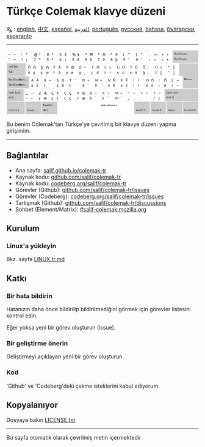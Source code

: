 # Türkçe Colemak klavye düzeni

<span><svg xmlns="http://www.w3.org/2000/svg" width="15" height="15" fill="none"
style="vertical-align: sub;" viewBox="0 0 24 24" stroke="currentColor"
stroke-width="2" stroke-linecap="round" stroke-linejoin="round"><path
class="st0" d="M2,16c0.1,0,8-5,9-7c0.6-1.3,1-5,1-5h3H1h7V1" /><line
class="st0" x1="4" y1="8" x2="12" y2="16" /><polygon class="st0"
points="15,19 21,19 23,23 18,11 13,23 " /></svg> : [english](README.md), [中文](README.zh-CN.md), [español](README.es.md), [العربية](README.ar.md), [português](README.pt.md), [русский](README.ru.md), [bahasa](README.id.md), [български](README.bg.md), [esperanto](README.eo.md)</span>

---

![Türk Colemak'ı önizleyin](./media/preview.png)

Bu benim Colemak'tan Türkçe'ye çevrilmiş bir klavye düzeni yapma girişimim.

---

## Bağlantılar

* Ana sayfa: [salif.github.io/colemak-tr](https://salif.github.io/colemak-tr/)
* Kaynak kodu: [github.com/salif/colemak-tr](https://github.com/salif/colemak-tr)
* Kaynak kodu: [codeberg.org/salif/colemak-tr](https://codeberg.org/salif/colemak-tr)
* Görevler (Github): [github.com/salif/colemak-tr/issues](https://github.com/salif/colemak-tr/issues)
* Görevler (Codeberg): [codeberg.org/salif/colemak-tr/issues](https://codeberg.org/salif/colemak-tr/issues)
* Tartışmak (Github): [github.com/salif/colemak-tr/discussions](https://github.com/salif/colemak-tr/discussions)
* Sohbet (Element/Matrix): [#salif-colemak:mozilla.org](https://matrix.to/#/#salif-colemak:mozilla.org)

## Kurulum

### Linux'a yükleyin

Bkz. sayfa [LINUX.tr.md](./LINUX.tr.md)

## Katkı

### Bir hata bildirin

Hatanızın daha önce bildirilip bildirilmediğini görmek için görevler listesini kontrol edin.

Eğer yoksa yeni bir görev oluşturun (issue).

### Bir geliştirme önerin

Geliştirmeyi açıklayan yeni bir görev oluşturun.

### Kod

'Github' ve 'Codeberg'deki çekme isteklerini kabul ediyorum.

## Kopyalanıyor

Dosyaya bakın [LICENSE.txt](./LICENSE.txt).

---

Bu sayfa otomatik olarak çevrilmiş metin içermektedir
